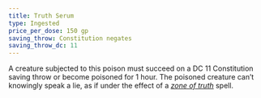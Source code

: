 ```yaml
---
title: Truth Serum
type: Ingested
price_per_dose: 150 gp
saving_throw: Constitution negates
saving_throw_dc: 11
---
```


A creature subjected to this poison must succeed on a DC 11 Constitution saving throw or become poisoned for 1 hour. The poisoned creature can’t knowingly speak a lie, as if under the effect of a *[zone of truth](/spells/zone-of-truth/)* spell.
